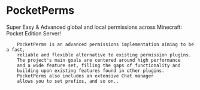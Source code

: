 # PocketPerms
Super Easy &amp; Advanced global and local permissions across Minecraft: Pocket Edition Server!


        PocketPerms is an advanced permissions implementation aiming to be a fast, 
        reliable and flexible alternative to existing permission plugins. 
        The project's main goals are centered around high performance 
        and a wide feature set, filling the gaps of functionality and 
        building upon existing features found in other plugins. 
        PocketPerms also includes an extensive Chat manager
        allows you to set prefixs, and so on..
